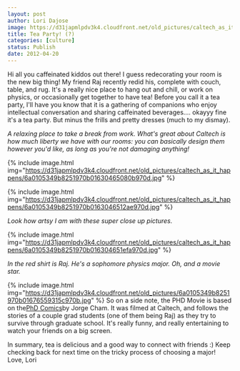 ```yaml
---
layout: post
author: Lori Dajose
image: https://d31japmlpdv3k4.cloudfront.net/old_pictures/caltech_as_it_happens/6a0105349b8251970b0168ea5a57e0970c.jpg
title: Tea Party! (?) 
categories: [culture]
status: Publish
date: 2012-04-20
---
```


Hi all you caffeinated kiddos out there!
I guess redecorating your room is the new big thing! My friend Raj recently redid his, complete with couch, table, and rug. It's a really nice place to hang out and chill, or work on physics, or occasionally get together to have tea!
Before you call it a tea party, I'll have you know that it is a gathering of companions who enjoy intellectual conversation and sharing caffeinated beverages.... okayyy fine it's a tea party. But minus the frills and pretty dresses (much to my dismay).

*A relaxing place to take a break from work. What's great about Caltech is how much liberty we have with our rooms: you can basically design them however you'd like, as long as you're not damaging anything!*


{% include image.html img="https://d31japmlpdv3k4.cloudfront.net/old_pictures/caltech_as_it_happens/6a0105349b8251970b01630465080b970d.jpg" %}


{% include image.html img="https://d31japmlpdv3k4.cloudfront.net/old_pictures/caltech_as_it_happens/6a0105349b8251970b0163046512ae970d.jpg" %}

*Look how artsy I am with these super close up pictures.*


{% include image.html img="https://d31japmlpdv3k4.cloudfront.net/old_pictures/caltech_as_it_happens/6a0105349b8251970b016304651efa970d.jpg" %}

*In the red shirt is Raj. He's a sophomore physics major. Oh, and a movie star.*


{% include image.html img="https://d31japmlpdv3k4.cloudfront.net/old_pictures/6a0105349b8251970b01676559315c970b.jpg" %}
So on a side note, the PHD Movie is based on the<a href="https://www.phdcomics.com/comics.php" target="_self">PhD Comics</a>by Jorge Cham. It was filmed at Caltech, and follows the stories of a couple grad students (one of them being Raj) as they try to survive through graduate school. It's really funny, and really entertaining to watch your friends on a big screen.

In summary, tea is delicious and a good way to connect with friends :)
Keep checking back for next time on the tricky process of choosing a major!
Love,
Lori
